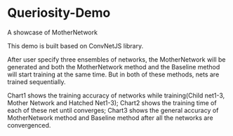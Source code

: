 # Queriosity-Demo
A showcase of MotherNetwork

This demo is built based on ConvNetJS library.

After user specify three ensembles of networks, the MotherNetwork will be generated and both the MotherNetwork method and the Baseline method will start training at the same time. But in both of these methods, nets are trained sequentially.

Chart1 shows the training accuracy of networks while training(Child net1-3, Mother Network and Hatched Net1-3);
Chart2 shows the training time of each of these net until converges;
Chart3 shows the general accuracy of MotherNetwork method and Baseline method after all the networks are convergenced.
